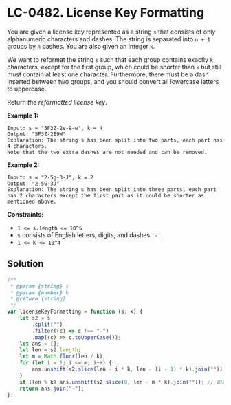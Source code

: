 # LC-0482. License Key Formatting

You are given a license key represented as a string `s` that consists of only alphanumeric characters and dashes. The string is separated into `n + 1` groups by `n` dashes. You are also given an integer `k`.

We want to reformat the string `s` such that each group contains exactly `k` characters, except for the first group, which could be shorter than `k` but still must contain at least one character. Furthermore, there must be a dash inserted between two groups, and you should convert all lowercase letters to uppercase.

Return _the reformatted license key_.

**Example 1:**

```
Input: s = "5F3Z-2e-9-w", k = 4
Output: "5F3Z-2E9W"
Explanation: The string s has been split into two parts, each part has 4 characters.
Note that the two extra dashes are not needed and can be removed.
```

**Example 2:**

```
Input: s = "2-5g-3-J", k = 2
Output: "2-5G-3J"
Explanation: The string s has been split into three parts, each part has 2 characters except the first part as it could be shorter as mentioned above.
```

**Constraints:**

-   `1 <= s.length <= 10^5`
-   `s` consists of English letters, digits, and dashes `'-'`.
-   `1 <= k <= 10^4`

## Solution

```javascript
/**
 * @param {string} s
 * @param {number} k
 * @return {string}
 */
var licenseKeyFormatting = function (s, k) {
    let s2 = s
        .split("")
        .filter((c) => c !== "-")
        .map((c) => c.toUpperCase());
    let ans = [];
    let len = s2.length;
    let m = Math.floor(len / k);
    for (let i = 1; i <= m; i++) {
        ans.unshift(s2.slice(len - i * k, len - (i - 1) * k).join(""));
    }
    if (len % k) ans.unshift(s2.slice(0, len - m * k).join("")); // 如果不能整除加上第一组
    return ans.join("-");
};
```
